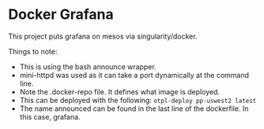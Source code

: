 Docker Grafana
==============

This project puts grafana on mesos via singularity/docker.

Things to note:

* This is using the bash announce wrapper.
* mini-httpd was used as it can take a port dynamically at the command line.
* Note the .docker-repo file. It defines what image is deployed.
* This can be deployed with the following: `otpl-deploy pp-uswest2 latest`
* The name announced can be found in the last line of the dockerfile. In this case, grafana.
